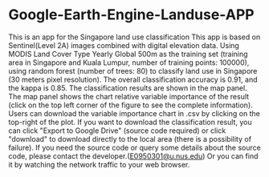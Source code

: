 # Google-Earth-Engine-Landuse-APP
This is an app for the Singapore land use classification
This app is based on Sentinel(Level 2A) images combined with digital elevation data. Using MODIS Land Cover Type Yearly Global 500m as the training set (training area in Singapore and Kuala Lumpur, number of training points: 100000), using random forest (number of trees: 80) to classify land use in Singapore (30 meters pixel resolution). The overall classification accuracy is 0.91, and the kappa is 0.85.
The classification results are shown in the map panel. The map panel shows the chart relative variable importance of the result (click on the top left corner of the figure to see the complete information). Users can download the variable importance chart in .csv by clicking on the top-right of the plot.
If you want to download the classification result, you can click "Export to Google Drive" (source code required) or click "download" to download directly to the local area (there is a possibility of failure).
If you need the source code or query some details about the source code, please contact the developer.(E0950301@u.nus.edu) Or you can find it by watching the network traffic to your web browser.
